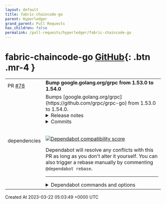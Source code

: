 ```yaml
---
layout: default
title: fabric-chaincode-go
parent: Hyperledger
grand_parent: Pull Requests
has_children: false
permalink: /pull-requests/hyperledger/fabric-chaincode-go
---
```


# fabric-chaincode-go <span class="fs-3 right-align">[GitHub](https://github.com/hyperledger/fabric-chaincode-go){: .btn .mr-4 }</span>


<div>
    <table>
        <tr>
            <td>
                PR <a href="https://github.com/hyperledger/fabric-chaincode-go/pull/78" class=".btn">#78</a>
            </td>
            <td>
                <b>
                    Bump google.golang.org/grpc from 1.53.0 to 1.54.0
                </b>
            </td>
        </tr>
        <tr>
            <td>
                <span class="chip">dependencies</span>
            </td>
            <td>
                Bumps [google.golang.org/grpc](https://github.com/grpc/grpc-go) from 1.53.0 to 1.54.0.
<details>
<summary>Release notes</summary>
<p><em>Sourced from <a href="https://github.com/grpc/grpc-go/releases">google.golang.org/grpc's releases</a>.</em></p>
<blockquote>
<h2>Release 1.54.0</h2>
<h1>Behavior Changes</h1>
<ul>
<li>xds: remove support for xDS v2 transport API (<a href="https://redirect.github.com/grpc/grpc-go/issues/6013">#6013</a>)</li>
</ul>
<h1>New Features</h1>
<ul>
<li>server: expose <code>SetSendCompressor</code> API to set send compressor name (<a href="https://redirect.github.com/grpc/grpc-go/issues/5744">#5744</a>)
<ul>
<li>Special Thanks: <a href="https://github.com/jronak"><code>@​jronak</code></a></li>
</ul>
</li>
<li>xdsclient: include <code>Node</code> proto only in the first discovery request message, to improve performance (<a href="https://redirect.github.com/grpc/grpc-go/issues/6078">#6078</a>)</li>
</ul>
<h1>Bug Fixes</h1>
<ul>
<li>metadata: fix validation logic and properly validate metadata appended via <code>AppendToOutgoingContext</code> (<a href="https://redirect.github.com/grpc/grpc-go/issues/6001">#6001</a>)
<ul>
<li>Special Thanks: <a href="https://github.com/ktalg"><code>@​ktalg</code></a></li>
</ul>
</li>
<li>transport: do not close connections when we encounter I/O errors until after all data is consumed (<a href="https://redirect.github.com/grpc/grpc-go/issues/6110">#6110</a>)</li>
<li>ringhash: ensure addresses are consistently hashed across updates (<a href="https://redirect.github.com/grpc/grpc-go/issues/6066">#6066</a>)</li>
<li>xds/clusterimpl: fix a bug causing unnecessary closing and re-opening of LRS streams (<a href="https://redirect.github.com/grpc/grpc-go/issues/6112">#6112</a>)</li>
<li>xds: NACK route configuration if sum of weights of weighted clusters exceeds uint32_max (<a href="https://redirect.github.com/grpc/grpc-go/issues/6085">#6085</a>)</li>
</ul>
<h1>Documentation</h1>
<ul>
<li>resolver: update <code>Resolver.Scheme()</code> docstring to mention requirement of lowercase scheme names (<a href="https://redirect.github.com/grpc/grpc-go/issues/6014">#6014</a>)</li>
<li>resolver: document expected error handling of <code>UpdateState</code> errors (<a href="https://redirect.github.com/grpc/grpc-go/issues/6002">#6002</a>)
<ul>
<li>Special Thanks: <a href="https://github.com/fho"><code>@​fho</code></a></li>
</ul>
</li>
<li>examples: add example for ORCA load reporting (<a href="https://redirect.github.com/grpc/grpc-go/issues/6114">#6114</a>)</li>
<li>examples: add an example to illustrate authorization (authz) support (<a href="https://redirect.github.com/grpc/grpc-go/issues/5920">#5920</a>)
<ul>
<li>Special Thanks: <a href="https://github.com/KenxinKun"><code>@​KenxinKun</code></a></li>
</ul>
</li>
</ul>
</blockquote>
</details>
<details>
<summary>Commits</summary>
<ul>
<li><a href="https://github.com/grpc/grpc-go/commit/2997e84fd8d18ddb000ac6736129b48b3c9773ec"><code>2997e84</code></a> Change version to 1.54.0 (<a href="https://redirect.github.com/grpc/grpc-go/issues/6129">#6129</a>)</li>
<li><a href="https://github.com/grpc/grpc-go/commit/b638faff2204da74b93bb4aee28051b15a7a33bd"><code>b638faf</code></a> stats/opencensus: Add message prefix to metrics names (<a href="https://redirect.github.com/grpc/grpc-go/issues/6126">#6126</a>)</li>
<li><a href="https://github.com/grpc/grpc-go/commit/c84a5005d97fb43bbc01b7d1484c0e4c844bec4c"><code>c84a500</code></a> credentials/alts: defer ALTS stream creation until handshake time (<a href="https://redirect.github.com/grpc/grpc-go/issues/6077">#6077</a>)</li>
<li><a href="https://github.com/grpc/grpc-go/commit/6f44ae89b1ab4e492516fd8f1770ad16451a9f02"><code>6f44ae8</code></a> metadata: add benchmark test for FromIncomingContext and ValueFromIncomingCon...</li>
<li><a href="https://github.com/grpc/grpc-go/commit/a1e657ce53ba59e6e4076edaa2c68d398e7f7e4f"><code>a1e657c</code></a> client: log last error on subchannel connectivity change (<a href="https://redirect.github.com/grpc/grpc-go/issues/6109">#6109</a>)</li>
<li><a href="https://github.com/grpc/grpc-go/commit/36fd0a43969cee5d7e0410231f8bee284bf766e7"><code>36fd0a4</code></a> gcp/observability: Add compressed metrics to observability module and synchro...</li>
<li><a href="https://github.com/grpc/grpc-go/commit/52ca9571068dd4433b4aed49f303abe0a3776468"><code>52ca957</code></a> xds: make comparison of server configs in bootstrap more reliable (<a href="https://redirect.github.com/grpc/grpc-go/issues/6112">#6112</a>)</li>
<li><a href="https://github.com/grpc/grpc-go/commit/7507ea6bcbef3e25822b2bedccdc923ad1134b59"><code>7507ea6</code></a> gcp/observability: Change logging schema and set queue size limit for logs an...</li>
<li><a href="https://github.com/grpc/grpc-go/commit/16c3b7df7f78df4061703be769832de44216bfc1"><code>16c3b7d</code></a> examples: add example for ORCA load reporting (<a href="https://redirect.github.com/grpc/grpc-go/issues/6114">#6114</a>)</li>
<li><a href="https://github.com/grpc/grpc-go/commit/b458a4f11afbced02ab3db241362c60f75972705"><code>b458a4f</code></a> transport: stop always closing connections when loopy returns (<a href="https://redirect.github.com/grpc/grpc-go/issues/6110">#6110</a>)</li>
<li>Additional commits viewable in <a href="https://github.com/grpc/grpc-go/compare/v1.53.0...v1.54.0">compare view</a></li>
</ul>
</details>
<br />


[![Dependabot compatibility score](https://dependabot-badges.githubapp.com/badges/compatibility_score?dependency-name=google.golang.org/grpc&package-manager=go_modules&previous-version=1.53.0&new-version=1.54.0)](https://docs.github.com/en/github/managing-security-vulnerabilities/about-dependabot-security-updates#about-compatibility-scores)

Dependabot will resolve any conflicts with this PR as long as you don't alter it yourself. You can also trigger a rebase manually by commenting `@dependabot rebase`.

[//]: # (dependabot-automerge-start)
[//]: # (dependabot-automerge-end)

---

<details>
<summary>Dependabot commands and options</summary>
<br />

You can trigger Dependabot actions by commenting on this PR:
- `@dependabot rebase` will rebase this PR
- `@dependabot recreate` will recreate this PR, overwriting any edits that have been made to it
- `@dependabot merge` will merge this PR after your CI passes on it
- `@dependabot squash and merge` will squash and merge this PR after your CI passes on it
- `@dependabot cancel merge` will cancel a previously requested merge and block automerging
- `@dependabot reopen` will reopen this PR if it is closed
- `@dependabot close` will close this PR and stop Dependabot recreating it. You can achieve the same result by closing it manually
- `@dependabot ignore this major version` will close this PR and stop Dependabot creating any more for this major version (unless you reopen the PR or upgrade to it yourself)
- `@dependabot ignore this minor version` will close this PR and stop Dependabot creating any more for this minor version (unless you reopen the PR or upgrade to it yourself)
- `@dependabot ignore this dependency` will close this PR and stop Dependabot creating any more for this dependency (unless you reopen the PR or upgrade to it yourself)


</details>
            </td>
        </tr>
    </table>
    <div class="right-align">
        Created At 2023-03-22 05:03:49 +0000 UTC
    </div>
</div>

